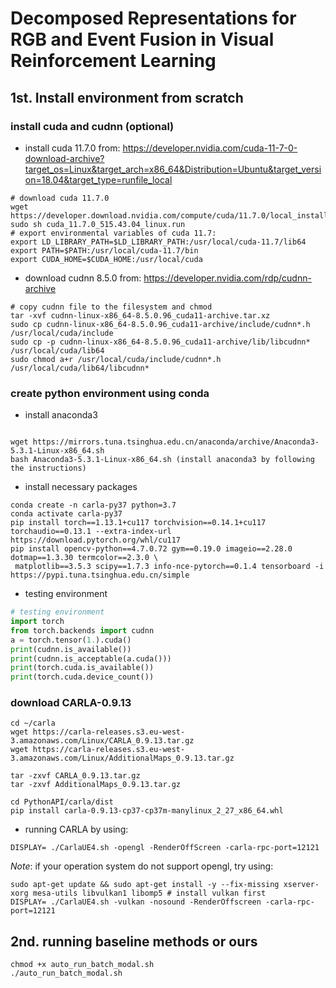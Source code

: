 
# Decomposed Representations for RGB and Event Fusion in Visual Reinforcement Learning

## 1st. Install environment from scratch

### install cuda and cudnn (optional)
- install cuda 11.7.0 from: https://developer.nvidia.com/cuda-11-7-0-download-archive?target_os=Linux&target_arch=x86_64&Distribution=Ubuntu&target_version=18.04&target_type=runfile_local
```shell
# download cuda 11.7.0
wget https://developer.download.nvidia.com/compute/cuda/11.7.0/local_installers/cuda_11.7.0_515.43.04_linux.run
sudo sh cuda_11.7.0_515.43.04_linux.run
# export environmental variables of cuda 11.7:
export LD_LIBRARY_PATH=$LD_LIBRARY_PATH:/usr/local/cuda-11.7/lib64
export PATH=$PATH:/usr/local/cuda-11.7/bin
export CUDA_HOME=$CUDA_HOME:/usr/local/cuda
```

- download cudnn 8.5.0 from: https://developer.nvidia.com/rdp/cudnn-archive
```shell
# copy cudnn file to the filesystem and chmod
tar -xvf cudnn-linux-x86_64-8.5.0.96_cuda11-archive.tar.xz
sudo cp cudnn-linux-x86_64-8.5.0.96_cuda11-archive/include/cudnn*.h /usr/local/cuda/include
sudo cp -p cudnn-linux-x86_64-8.5.0.96_cuda11-archive/lib/libcudnn* /usr/local/cuda/lib64
sudo chmod a+r /usr/local/cuda/include/cudnn*.h /usr/local/cuda/lib64/libcudnn*
```


### create python environment using conda

- install anaconda3
```shell

wget https://mirrors.tuna.tsinghua.edu.cn/anaconda/archive/Anaconda3-5.3.1-Linux-x86_64.sh
bash Anaconda3-5.3.1-Linux-x86_64.sh (install anaconda3 by following the instructions)
```
- install necessary packages
```shell
conda create -n carla-py37 python=3.7
conda activate carla-py37
pip install torch==1.13.1+cu117 torchvision==0.14.1+cu117 torchaudio==0.13.1 --extra-index-url https://download.pytorch.org/whl/cu117
pip install opencv-python==4.7.0.72 gym==0.19.0 imageio==2.28.0 dotmap==1.3.30 termcolor==2.3.0 \
 matplotlib==3.5.3 scipy==1.7.3 info-nce-pytorch==0.1.4 tensorboard -i https://pypi.tuna.tsinghua.edu.cn/simple
```

- testing environment 
```python
# testing environment 
import torch
from torch.backends import cudnn
a = torch.tensor(1.).cuda()
print(cudnn.is_available())
print(cudnn.is_acceptable(a.cuda()))
print(torch.cuda.is_available())
print(torch.cuda.device_count())
```


### download CARLA-0.9.13
```shell
cd ~/carla
wget https://carla-releases.s3.eu-west-3.amazonaws.com/Linux/CARLA_0.9.13.tar.gz
wget https://carla-releases.s3.eu-west-3.amazonaws.com/Linux/AdditionalMaps_0.9.13.tar.gz

tar -zxvf CARLA_0.9.13.tar.gz
tar -zxvf AdditionalMaps_0.9.13.tar.gz

cd PythonAPI/carla/dist
pip install carla-0.9.13-cp37-cp37m-manylinux_2_27_x86_64.whl
```

- running CARLA by using:
```shell
DISPLAY= ./CarlaUE4.sh -opengl -RenderOffScreen -carla-rpc-port=12121
```

*Note*: if your operation system do not support opengl, try using:
```shell
sudo apt-get update && sudo apt-get install -y --fix-missing xserver-xorg mesa-utils libvulkan1 libomp5 # install vulkan first
DISPLAY= ./CarlaUE4.sh -vulkan -nosound -RenderOffscreen -carla-rpc-port=12121
```

## 2nd. running baseline methods or ours

```shell
chmod +x auto_run_batch_modal.sh
./auto_run_batch_modal.sh
```
